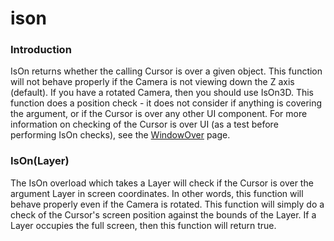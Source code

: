 # ison

### Introduction

IsOn returns whether the calling Cursor is over a given object. This function will not behave properly if the Camera is not viewing down the Z axis (default). If you have a rotated Camera, then you should use IsOn3D. This function does a position check - it does not consider if anything is covering the argument, or if the Cursor is over any other UI component. For more information on checking of the Cursor is over UI (as a test before performing IsOn checks), see the [WindowOver](../../../../../frb/docs/index.php) page.

### IsOn(Layer)

The IsOn overload which takes a Layer will check if the Cursor is over the argument Layer in screen coordinates. In other words, this function will behave properly even if the Camera is rotated. This function will simply do a check of the Cursor's screen position against the bounds of the Layer. If a Layer occupies the full screen, then this function will return true.
